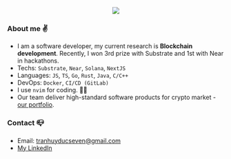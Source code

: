 <div align="center">
 <img align=center src="https://github-readme-streak-stats.herokuapp.com?user=tranhuyducseven&theme=windows-dark&hide_border=true&background=00000000"/>   
 </div>

### About me :v:
- I am a software developer, my current research is **Blockchain development**. Recently, I won 3rd prize with Substrate and 1st with Near in hackathons.
- Techs:  `Substrate`, `Near`, `Solana`, `NextJS`
- Languages: `JS`, `TS`, `Go`, `Rust`, `Java`, `C/C++`
- DevOps: `Docker`, `CI/CD (GitLab)`
- I use `nvim` for coding. :technologist:
- Our team deliver high-standard software products for crypto market - [our portfolio](https://wearedevin.com/).
### Contact :mailbox_closed:
- Email: tranhuyducseven@gmail.com
- [My LinkedIn](https://www.linkedin.com/in/tranhuyducseven/)









